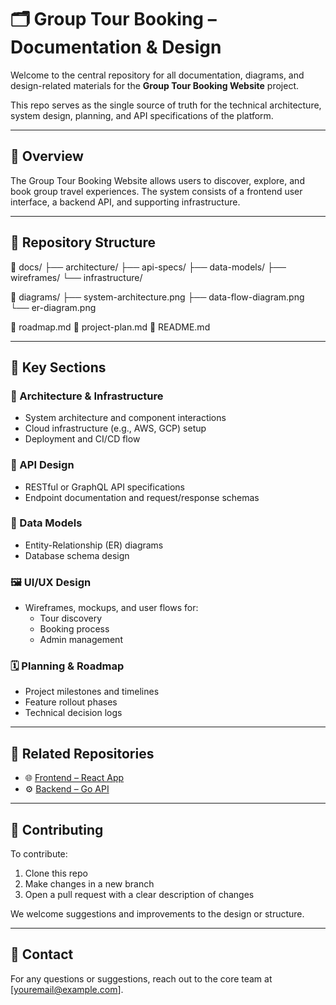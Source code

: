 # 🗂️ Group Tour Booking – Documentation & Design

Welcome to the central repository for all documentation, diagrams, and design-related materials for the **Group Tour Booking Website** project.

This repo serves as the single source of truth for the technical architecture, system design, planning, and API specifications of the platform.

---

## 📘 Overview

The Group Tour Booking Website allows users to discover, explore, and book group travel experiences. The system consists of a frontend user interface, a backend API, and supporting infrastructure.

---

## 📁 Repository Structure
📁 docs/ ├── architecture/ ├── api-specs/ ├── data-models/ ├── wireframes/ └── infrastructure/

📁 diagrams/ ├── system-architecture.png ├── data-flow-diagram.png └── er-diagram.png

📄 roadmap.md 📄 project-plan.md 📄 README.md


---

## 📂 Key Sections

### 🔧 Architecture & Infrastructure
- System architecture and component interactions
- Cloud infrastructure (e.g., AWS, GCP) setup
- Deployment and CI/CD flow

### 🧩 API Design
- RESTful or GraphQL API specifications
- Endpoint documentation and request/response schemas

### 📐 Data Models
- Entity-Relationship (ER) diagrams
- Database schema design

### 🖼️ UI/UX Design
- Wireframes, mockups, and user flows for:
  - Tour discovery
  - Booking process
  - Admin management

### 🗓️ Planning & Roadmap
- Project milestones and timelines
- Feature rollout phases
- Technical decision logs

---

## 🔗 Related Repositories

- 🌐 [Frontend – React App](https://github.com/your-org/group-tour-frontend)
- ⚙️ [Backend – Go API](https://github.com/your-org/group-tour-backend)

---

## 🤝 Contributing

To contribute:
1. Clone this repo
2. Make changes in a new branch
3. Open a pull request with a clear description of changes

We welcome suggestions and improvements to the design or structure.

---

## 📩 Contact

For any questions or suggestions, reach out to the core team at [youremail@example.com].



